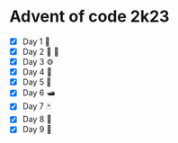 # Advent of code 2k23

* [X] Day 1 :rocket:
* [X] Day 2 :large_blue_diamond: :large_orange_diamond:
* [X] Day 3 :gear:
* [X] Day 4 :flower_playing_cards:
* [X] Day 5 :seedling:
* [X] Day 6 :motor_boat:
* [X] Day 7 :black_joker:
* [X] Day 8 :dromedary_camel:
* [X] Day 9 :palm_tree:
